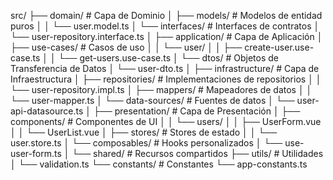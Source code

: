 src/
├── domain/                # Capa de Dominio
│   ├── models/            # Modelos de entidad puros
│   │   └── user.model.ts
│   └── interfaces/        # Interfaces de contratos
│       └── user-repository.interface.ts
│
├── application/           # Capa de Aplicación
│   ├── use-cases/         # Casos de uso
│   │   └── user/
│   │       ├── create-user.use-case.ts
│   │       └── get-users.use-case.ts
│   └── dtos/              # Objetos de Transferencia de Datos
│       └── user-dto.ts
│
├── infrastructure/        # Capa de Infraestructura
│   ├── repositories/      # Implementaciones de repositorios
│   │   └── user-repository.impl.ts
│   ├── mappers/           # Mapeadores de datos
│   │   └── user-mapper.ts
│   └── data-sources/      # Fuentes de datos
│       └── user-api-datasource.ts
│
├── presentation/          # Capa de Presentación
│   ├── components/        # Componentes de UI
│   │   └── users/
│   │       ├── UserForm.vue
│   │       └── UserList.vue
│   ├── stores/            # Stores de estado
│   │   └── user.store.ts
│   └── composables/       # Hooks personalizados
│       └── use-user-form.ts
│
└── shared/                # Recursos compartidos
    ├── utils/             # Utilidades
    │   └── validation.ts
    └── constants/         # Constantes
        └── app-constants.ts
